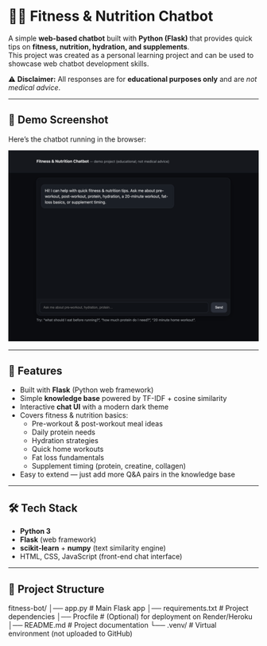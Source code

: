 # 🏋️‍♀️ Fitness & Nutrition Chatbot

A simple **web-based chatbot** built with **Python (Flask)** that provides quick tips on **fitness, nutrition, hydration, and supplements**.  
This project was created as a personal learning project and can be used to showcase web chatbot development skills.  

⚠️ **Disclaimer:** All responses are for **educational purposes only** and are *not medical advice*.  

---
## 📸 Demo Screenshot

Here’s the chatbot running in the browser:

![Demo Screenshot](demo.png)

---


## 🚀 Features
- Built with **Flask** (Python web framework)  
- Simple **knowledge base** powered by TF-IDF + cosine similarity  
- Interactive **chat UI** with a modern dark theme  
- Covers fitness & nutrition basics:  
  - Pre-workout & post-workout meal ideas  
  - Daily protein needs  
  - Hydration strategies  
  - Quick home workouts  
  - Fat loss fundamentals  
  - Supplement timing (protein, creatine, collagen)  
- Easy to extend — just add more Q&A pairs in the knowledge base  

---

## 🛠️ Tech Stack
- **Python 3**  
- **Flask** (web framework)  
- **scikit-learn** + **numpy** (text similarity engine)  
- HTML, CSS, JavaScript (front-end chat interface)  

---

## 📂 Project Structure
fitness-bot/
│── app.py # Main Flask app
│── requirements.txt # Project dependencies
│── Procfile # (Optional) for deployment on Render/Heroku
│── README.md # Project documentation
└── .venv/ # Virtual environment (not uploaded to GitHub)
